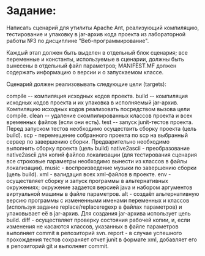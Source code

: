 # Задание:

Написать сценарий для утилиты Apache Ant, реализующий компиляцию, тестирование и упаковку в jar-архив кода проекта из лабораторной работы №3 по дисциплине "Веб-программирование".

Каждый этап должен быть выделен в отдельный блок сценария; все переменные и константы, используемые в сценарии, должны быть вынесены в отдельный файл параметров; MANIFEST.MF должен содержать информацию о версии и о запускаемом классе.

Cценарий должен реализовывать следующие цели (targets):

compile -- компиляция исходных кодов проекта.
build -- компиляция исходных кодов проекта и их упаковка в исполняемый jar-архив. Компиляцию исходных кодов реализовать посредством вызова цели compile.
clean -- удаление скомпилированных классов проекта и всех временных файлов (если они есть).
test -- запуск junit-тестов проекта. Перед запуском тестов необходимо осуществить сборку проекта (цель build).
scp - перемещение собранного проекта по scp на выбранный сервер по завершению сборки. Предварительно необходимо выполнить сборку проекта (цель build)
native2ascii - преобразование native2ascii для копий файлов локализации (для тестирования сценария все строковые параметры необходимо вынести из классов в файлы локализации).
music - воспроизведение музыки по завершению сборки (цель build).
xml - валидация всех xml-файлов в проекте.
env - осуществляет сборку и запуск программы в альтернативных окружениях; окружение задается версией java и набором аргументов виртуальной машины в файле параметров.
alt - создаёт альтернативную версию программы с измененными именами переменных и классов (используя задание replace/replaceregexp в файлах параметров) и упаковывает её в jar-архив. Для создания jar-архива использует цель build.
diff - осуществляет проверку состояния рабочей копии, и, если изменения не касаются классов, указанных в файле параметров выполняет commit в репозиторий svn.
report - в случае успешного прохождения тестов сохраняет отчет junit в формате xml, добавляет его в репозиторий git и выполняет commit.
